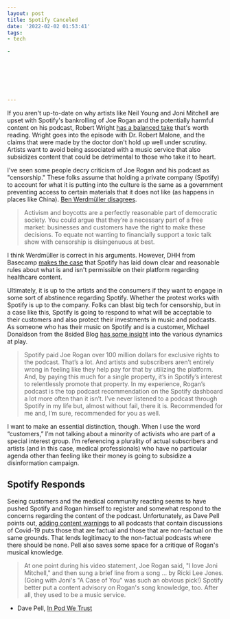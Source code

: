 ```yaml
---
layout: post
title: Spotify Canceled
date: '2022-02-02 01:53:41'
tags:
- tech

- 







---
```


If you aren't up-to-date on why artists like Neil Young and Joni Mitchell are upset with Spotify's bankrolling of Joe Rogan and the potentially harmful content on his podcast, Robert Wright [has a balanced take](https://nonzero.substack.com/p/is-robert-malone-crazy) that's worth reading. Wright goes into the episode with Dr. Robert Malone, and the claims that were made by the doctor don't hold up well under scrutiny. Artists want to avoid being associated with a music service that also subsidizes content that could be detrimental to those who take it to heart.

I've seen some people decry criticism of Joe Rogan and his podcast as "censorship." These folks assume that holding a private company (Spotify) to account for what it is putting into the culture is the same as a government preventing access to certain materials that it does not like (as happens in places like China). [Ben Werdmüller disagrees](https://werd.io/2022/protesting-joe-rogan-is-not-censorship).

> Activism and boycotts are a perfectly reasonable part of democratic society. You could argue that they’re a necessary part of a free market: businesses and customers have the right to make these decisions. To equate not wanting to financially support a toxic talk show with censorship is disingenuous at best.

I think Werdmüller is correct in his arguments. However, DHH from Basecamp [makes the case](https://world.hey.com/dhh/spotify-s-completely-reasonable-healthcare-content-policy-e145f400) that Spotify has laid down clear and reasonable rules about what is and isn't permissible on their platform regarding healthcare content.

Ultimately, it is up to the artists and the consumers if they want to engage in some sort of abstinence regarding Spotify. Whether the protest works with Spotify is up to the company. Folks can blast big tech for censorship, but in a case like this, Spotify is going to respond to what will be acceptable to their customers and also protect their investments in music and podcasts. As someone who has their music on Spotify and is a customer, Michael Donaldson from the 8sided Blog [has some insight](https://8sided.blog/punching-the-disinfo-machine/) into the various dynamics at play.

> Spotify paid Joe Rogan over 100 million dollars for exclusive rights to the podcast. That’s a lot. And artists and subscribers aren’t entirely wrong in feeling like they help pay for that by utilizing the platform. And, by paying this much for a single property, it’s in Spotify’s interest to relentlessly promote that property. In my experience, Rogan’s podcast is the top podcast recommendation on the Spotify dashboard a lot more often than it isn’t. I’ve never listened to a podcast through Spotify in my life but, almost without fail, there it is. Recommended for me and, I’m sure, recommended for you as well.

I want to make an essential distinction, though. When I use the word “customers,” I’m not talking about a minority of activists who are part of a special interest group. I’m referencing a plurality of actual subscribers and artists (and in this case, medical professionals) who have no particular agenda other than feeling like their money is going to subsidize a disinformation campaign.

## Spotify Responds

Seeing customers and the medical community reacting seems to have pushed Spotify and Rogan himself to register and somewhat respond to the concerns regarding the content of the podcast. Unfortunately, as Dave Pell points out, [adding content warnings](https://newsroom.spotify.com/2022-01-30/spotifys-platform-rules-and-approach-to-covid-19/) to all podcasts that contain discussions of Covid-19 puts those that are factual and those that are non-factual on the same grounds. That lends legitimacy to the non-factual podcasts where there should be none. Pell also saves some space for a critique of Rogan's musical knowledge.

> At one point during his video statement, Joe Rogan said, "I love Joni Mitchell," and then sung a brief line from a song … by Ricki Lee Jones. (Going with Joni's "A Case of You" was such an obvious pick!) Spotify better put a content advisory on Rogan's song knowledge, too. After all, they used to be a music service.

- Dave Pell, [In Pod We Trust](https://wp.me/pbRvtl-72i)

